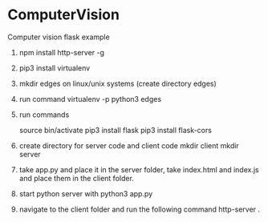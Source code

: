 # ComputerVision
Computer vision flask example

1. npm install http-server -g

2. pip3 install virtualenv

3. mkdir edges on linux/unix systems (create directory edges)

4. run command virtualenv -p python3 edges

5. run commands 

	source bin/activate
	pip3 install flask
	pip3 install flask-cors

6. create directory for server code and client code
	mkdir client
	mkdir server

7. take app.py and place it in the server folder,
   take index.html and index.js and place them in the client folder.

8. start python server with python3 app.py

9. navigate to the client folder and run the following command
  http-server . 

